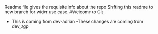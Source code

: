 Readme file gives the requisite info about the repo
Shifting this readme to new branch for wider use case.
#Welcome to Git
- This is coming from dev-adrian
-These changes are coming from dev_agp
